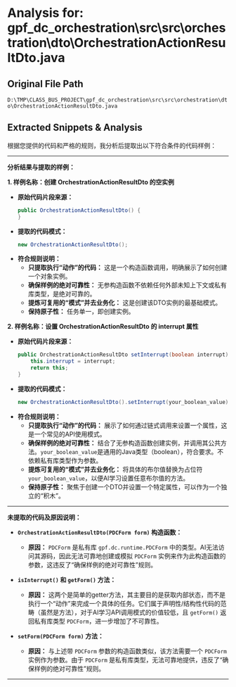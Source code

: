 # Analysis for: gpf_dc_orchestration\src\src\orchestration\dto\OrchestrationActionResultDto.java

## Original File Path
`D:\TMP\CLASS_BUS_PROJECT\gpf_dc_orchestration\src\src\orchestration\dto\OrchestrationActionResultDto.java`

## Extracted Snippets & Analysis
根据您提供的代码和严格的规则，我分析后提取出以下符合条件的代码样例：

---

**分析结果与提取的样例：**

**1. 样例名称：创建 OrchestrationActionResultDto 的空实例**

*   **原始代码片段来源：**
    ```java
    public OrchestrationActionResultDto() {
    }
    ```
*   **提取的代码模式：**
    ```java
    new OrchestrationActionResultDto();
    ```
*   **符合规则说明：**
    *   **只提取执行“动作”的代码：** 这是一个构造函数调用，明确展示了如何创建一个对象实例。
    *   **确保样例的绝对可靠性：** 无参构造函数不依赖任何外部未知上下文或私有库类型，是绝对可靠的。
    *   **提炼可复用的“模式”并去业务化：** 这是创建该DTO实例的最基础模式。
    *   **保持原子性：** 任务单一，即创建实例。

**2. 样例名称：设置 OrchestrationActionResultDto 的 interrupt 属性**

*   **原始代码片段来源：**
    ```java
    public OrchestrationActionResultDto setInterrupt(boolean interrupt) {
        this.interrupt = interrupt;
        return this;
    }
    ```
*   **提取的代码模式：**
    ```java
    new OrchestrationActionResultDto().setInterrupt(your_boolean_value);
    ```
*   **符合规则说明：**
    *   **只提取执行“动作”的代码：** 展示了如何通过链式调用来设置一个属性，这是一个常见的API使用模式。
    *   **确保样例的绝对可靠性：** 结合了无参构造函数创建实例，并调用其公共方法。`your_boolean_value`是通用的Java类型（boolean），符合要求。不依赖私有库类型作为参数。
    *   **提炼可复用的“模式”并去业务化：** 将具体的布尔值替换为占位符 `your_boolean_value`，以便AI学习设置任意布尔值的方法。
    *   **保持原子性：** 聚焦于创建一个DTO并设置一个特定属性，可以作为一个独立的“积木”。

---

**未提取的代码及原因说明：**

*   **`OrchestrationActionResultDto(PDCForm form)` 构造函数：**
    *   **原因：** `PDCForm` 是私有库 `gpf.dc.runtime.PDCForm` 中的类型。AI无法访问其源码，因此无法可靠地创建或模拟 `PDCForm` 实例来作为此构造函数的参数，这违反了“确保样例的绝对可靠性”规则。

*   **`isInterrupt()` 和 `getForm()` 方法：**
    *   **原因：** 这两个是简单的getter方法，其主要目的是获取内部状态，而不是执行一个“动作”来完成一个具体的任务。它们属于声明性/结构性代码的范畴（虽然是方法），对于AI学习API调用模式的价值较低，且 `getForm()` 返回私有库类型 `PDCForm`，进一步增加了不可靠性。

*   **`setForm(PDCForm form)` 方法：**
    *   **原因：** 与上述带 `PDCForm` 参数的构造函数类似，该方法需要一个 `PDCForm` 实例作为参数。由于 `PDCForm` 是私有库类型，无法可靠地提供，违反了“确保样例的绝对可靠性”规则。

---